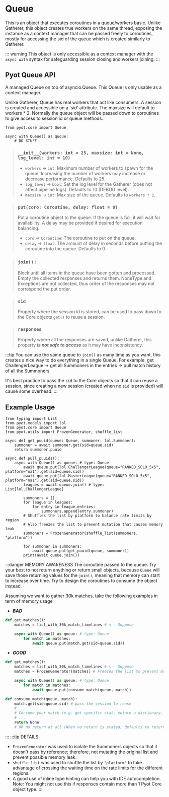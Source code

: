 # Queue

This is an object that executes coroutines in a queue/workers basic. Unlike Gatherer, this object creates true workers on the same thread, exposing the instance as a context manager that can be passed freely to coroutines, mostly for accessing the sid of the queue which is created similarly to Gatherer.

::: warning
This object is only accessible as a context manager with the `async with` syntax for safeguarding session closing and workers joining.
:::

## Pyot Queue API
A managed Queue on top of asyncio.Queue. This Queue is only usable as a context manager.

Unlike Gatherer, Queue has real workers that act like consumers.
A session is created and accessible on a 'sid' attribute. The maxsize will default to workers * 2.
Normally the queue object will be passed down to coroutines to give access to session id or queue methods. 

```python{1}
from pyot.core import Queue

async with Queue() as quque:
    # DO STUFF
```

> ### `__init__(workers: int = 25, maxsize: int = None, log_level: int = 10)`
> - `workers` <Badge text="param" type="warning" vertical="middle"/> -> `int`: Maximum number of workers to spawn for the queue. Increasing the number of workers may increase or decrease performance. Defaults to 25.
> - `log_level` <Badge text="param" type="warning" vertical="middle"/> -> `bool`: Set the log level for the Gatherer (does not affect pipeline logs). Defaults to 10 (DEBUG level).
> - `maxsize` <Badge text="param" type="warning" vertical="middle"/> -> `int`: Max size of the queue. Defaults to `workers * 2`.

> ### `put(coro: Coroutine, delay: float = 0)` <Badge text="function" type="error" vertical="middle"/> <Badge text="awaitable" type="error" vertical="middle"/>
>Put a coroutine object to the queue. If the queue is full, it will wait for availability. A delay may be provided if desired for execution balancing.
> - `coro` <Badge text="param" type="warning" vertical="middle"/> -> `Coroutine`: The coroutine to put on the queue.
> - `delay` <Badge text="param" type="warning" vertical="middle"/> -> `float`: The amount of delay in seconds before putting the coroutine into the queue. Defaults to 0.

> ### `join()` <Badge text="function" type="error" vertical="middle"/> <Badge text="awaitable" type="error" vertical="middle"/>:
>Block until all items in the queue have been gotten and processed. Empty the collected responses and returns them. NoneType and Exceptions are not collected, thus order of the responses may not correspond the put order.

> ### `sid` <Badge text="property" type="error" vertical="middle"/>
> Property where the session id is stored, can be used to pass down to the Core objects `get()` to reuse a session.

> ### `responses` <Badge text="property" type="error" vertical="middle"/>
> Property where all the responses are saved, unlike Gatherer, this property **_is not safe to access_** as it may have inconsistency.

:::tip
You can use the same queue to `join()` as many time as you want, this creates a nice way to do everything in a single Queue. For example, get ChallengerLeague -> get all Summoners in the entries -> pull match history of all the Summoners.

It's best practice to pass the `sid` to the Core objects so that it can reuse a session, since creating a new session (created when no `sid` is provided) will cause some overhead.
:::

## Example Usage
```python{11,14,22,25,26}
from typing import List
from pyot.models import lol
from pyot.core import Queue
from pyot.utils import FrozenGenerator, shuffle_list

async def get_puuid(queue: Queue, summoner: lol.Summoner):
    summoner = await summoner.get(sid=queue.sid)
    return summoner.puuid

async def pull_puuids():
    async with Queue() as queue: # type: Queue
        await queue.put(lol.ChallengerLeague(queue="RANKED_SOLO_5x5", platform="na1").get(sid=queue.sid))
        await queue.put(lol.MasterLeague(queue="RANKED_SOLO_5x5", platform="na1").get(sid=queue.sid))
        leagues = await queue.join() # type: List[lol.ChallengerLeague]

        summoners = []
        for league in leagues:
            for entry in league.entries:
                summoners.append(entry.summoner)
        # Shuffles the list by platform to balance rate limits by region 
        # Also freezes the list to prevent mutation that causes memory leak
        summoners = FrozenGenerator(shuffle_list(summoners, "platform"))

        for summoner in summoners:
            await queue.put(get_puuid(queue, summoner))
        print(await queue.join())
```
:::danger MEMORY AWARENESS
The coroutine passed to the queue. Try your best to not return anything or return small objects, because `Queue` will save those returning values for the `join()`, meaning that memory can start to increase over time. Try to design the coroutines to consume the object instead.

Assuming we want to gather 30k matches, take the following examples in term of memory usage
* ***BAD***
```python
def get_matches():
    matches = list_with_30k_match_timelines # <-- Suppose

    async with Queue() as queue: # type: Queue
        for match in matches:
            await queue.put(match.get(sid=queue.sid))
```
* ***GOOD***
```python
def get_matches():
    matches = list_with_30k_match_timelines # <-- Suppose
    matches = FrozenGenerator(matches) # Freezes the list to prevent mutation

    async with Queue() as queue: # type: Queue
        for match in matches:
            await queue.put(consume_match(queue, match))

def consume_match(queue, match):
    match.get(sid=queue.sid) # pass the session to reuse
    # ...
    # Consume your match (e.g. get specific stat, mutate a dictionary, save to db, etc.) ...
    # ...
    return None
    # OR no return at all (When no return is stated, defaults to return None)
```
:::
:::tip DETAILS
* `FrozenGenerator` was used to isolate the Summoners objects so that it doesn't pass by reference; therefore, not mutating the original list and prevent possible memory leak.
* `shuffle_list` was used to shuffle the list by `"platform"` to take advantage of crossing the waiting time on the rate limits for the different regions.
* A good use of inline type hinting can help you with IDE autocompletion. Note: You might not use this if responses contain more than 1 Pyot Core object type.
:::
